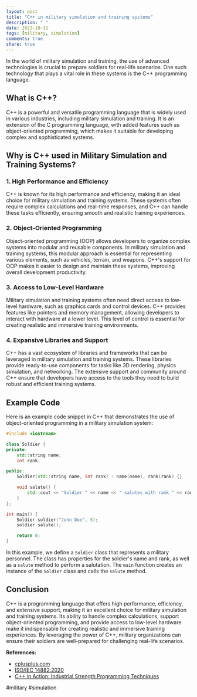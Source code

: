 ```yaml
---
layout: post
title: "C++ in military simulation and training systems"
description: " "
date: 2023-10-31
tags: [military, simulation]
comments: true
share: true
---
```


In the world of military simulation and training, the use of advanced technologies is crucial to prepare soldiers for real-life scenarios. One such technology that plays a vital role in these systems is the C++ programming language.

## What is C++?

C++ is a powerful and versatile programming language that is widely used in various industries, including military simulation and training. It is an extension of the C programming language, with added features such as object-oriented programming, which makes it suitable for developing complex and sophisticated systems.

## Why is C++ used in Military Simulation and Training Systems?

### 1. High Performance and Efficiency

C++ is known for its high performance and efficiency, making it an ideal choice for military simulation and training systems. These systems often require complex calculations and real-time responses, and C++ can handle these tasks efficiently, ensuring smooth and realistic training experiences.

### 2. Object-Oriented Programming

Object-oriented programming (OOP) allows developers to organize complex systems into modular and reusable components. In military simulation and training systems, this modular approach is essential for representing various elements, such as vehicles, terrain, and weapons. C++'s support for OOP makes it easier to design and maintain these systems, improving overall development productivity.

### 3. Access to Low-Level Hardware

Military simulation and training systems often need direct access to low-level hardware, such as graphics cards and control devices. C++ provides features like pointers and memory management, allowing developers to interact with hardware at a lower level. This level of control is essential for creating realistic and immersive training environments.

### 4. Expansive Libraries and Support

C++ has a vast ecosystem of libraries and frameworks that can be leveraged in military simulation and training systems. These libraries provide ready-to-use components for tasks like 3D rendering, physics simulation, and networking. The extensive support and community around C++ ensure that developers have access to the tools they need to build robust and efficient training systems.

## Example Code

Here is an example code snippet in C++ that demonstrates the use of object-oriented programming in a military simulation system:

```cpp
#include <iostream>

class Soldier {
private:
    std::string name;
    int rank;

public:
    Soldier(std::string name, int rank) : name(name), rank(rank) {}

    void salute() {
        std::cout << "Soldier " << name << " salutes with rank " << rank << std::endl;
    }
};

int main() {
    Soldier soldier("John Doe", 5);
    soldier.salute();

    return 0;
}
```

In this example, we define a `Soldier` class that represents a military personnel. The class has properties for the soldier's name and rank, as well as a `salute` method to perform a salutation. The `main` function creates an instance of the `Soldier` class and calls the `salute` method.

## Conclusion

C++ is a programming language that offers high performance, efficiency, and extensive support, making it an excellent choice for military simulation and training systems. Its ability to handle complex calculations, support object-oriented programming, and provide access to low-level hardware make it indispensable for creating realistic and immersive training experiences. By leveraging the power of C++, military organizations can ensure their soldiers are well-prepared for challenging real-life scenarios.

**References:**
- [cplusplus.com](https://www.cplusplus.com/)
- [ISO/IEC 14882:2020](https://www.iso.org/standard/79358.html)
- [C++ in Action: Industrial Strength Programming Techniques](https://www.amazon.com/C-Action-Industrial-Strength-Programming-Techniques-ebook/dp/B08MDCGD3D)

#military #simulation